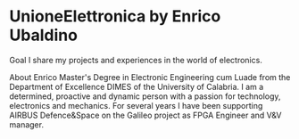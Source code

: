 # UnioneElettronica by Enrico Ubaldino

Goal 
I share my projects and experiences in the world of electronics.

About Enrico
Master's Degree in Electronic Engineering cum Luade from the Department of Excellence DIMES of the University of Calabria.
I am a determined, proactive and dynamic person with a passion for technology, electronics and mechanics.
For several years I have been supporting AIRBUS Defence&Space on the Galileo project as FPGA Engineer and V&V manager.